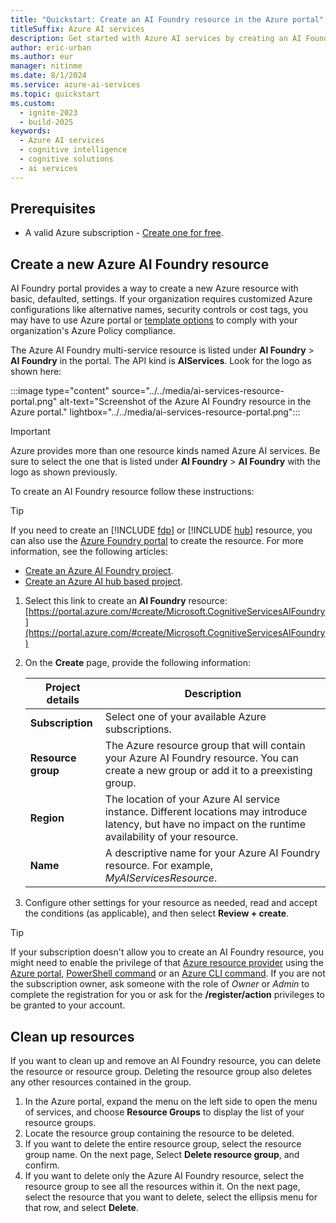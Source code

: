 ```yaml
---
title: "Quickstart: Create an AI Foundry resource in the Azure portal"
titleSuffix: Azure AI services
description: Get started with Azure AI services by creating an AI Foundry resource in the Azure portal.
author: eric-urban
ms.author: eur
manager: nitinme
ms.date: 8/1/2024
ms.service: azure-ai-services
ms.topic: quickstart
ms.custom:
  - ignite-2023
  - build-2025
keywords:
  - Azure AI services
  - cognitive intelligence
  - cognitive solutions
  - ai services
---
```


## Prerequisites

* A valid Azure subscription - [Create one for free](https://azure.microsoft.com/free/cognitive-services/).

## Create a new Azure AI Foundry resource

AI Foundry portal provides a way to create a new Azure resource with basic,  defaulted, settings. If your organization requires customized Azure configurations like alternative names, security controls or cost tags, you may have to use Azure portal or [template options](../../../ai-foundry/how-to/create-resource-template.md) to comply with your organization's Azure Policy compliance.

The Azure AI Foundry multi-service resource is listed under **AI Foundry** > **AI Foundry** in the portal. The API kind is **AIServices**. Look for the logo as shown here:

:::image type="content" source="../../media/ai-services-resource-portal.png" alt-text="Screenshot of the Azure AI Foundry resource in the Azure portal." lightbox="../../media/ai-services-resource-portal.png":::

> [!IMPORTANT]
> Azure provides more than one resource kinds named Azure AI services. Be sure to select the one that is listed under **AI Foundry** > **AI Foundry** with the logo as shown previously.

To create an AI Foundry resource follow these instructions:

> [!TIP]
> If you need to create an [!INCLUDE [fdp](../../../ai-foundry/includes/fdp-project-name.md)] or [!INCLUDE [hub](../../../ai-foundry/includes/hub-project-name.md)] resource, you can also use the [Azure Foundry portal](https://ai.azure.com/?cid=learnDocs) to create the resource. For more information, see the following articles:
>
> - [Create an Azure AI Foundry project](/azure/ai-foundry/how-to/create-projects?tabs=ai-foundry&pivots=fdp-project).
> - [Create an Azure AI hub based project](/azure/ai-foundry/how-to/create-projects?tabs=ai-foundry&pivots=hub-project).

1. Select this link to create an **AI Foundry** resource: [https://portal.azure.com/#create/Microsoft.CognitiveServicesAIFoundry](https://portal.azure.com/#create/Microsoft.CognitiveServicesAIFoundry)

1. On the **Create** page, provide the following information:

    |Project details| Description   |
    |--|--|
    | **Subscription** | Select one of your available Azure subscriptions. |
    | **Resource group** | The Azure resource group that will contain your Azure AI Foundry resource. You can create a new group or add it to a preexisting group. |
    | **Region** | The location of your Azure AI service instance. Different locations may introduce latency, but have no impact on the runtime availability of your resource. |
    | **Name** | A descriptive name for your Azure AI Foundry resource. For example, *MyAIServicesResource*. |

1. Configure other settings for your resource as needed, read and accept the conditions (as applicable), and then select **Review + create**.

> [!TIP]
> If your subscription doesn't allow you to create an AI Foundry resource, you might need to enable the privilege of that [Azure resource provider](/azure/azure-resource-manager/management/resource-providers-and-types#register-resource-provider) using the [Azure portal](/azure/azure-resource-manager/management/resource-providers-and-types#azure-portal), [PowerShell command](/azure/azure-resource-manager/management/resource-providers-and-types#azure-powershell) or an [Azure CLI command](/azure/azure-resource-manager/management/resource-providers-and-types#azure-cli). If you are not the subscription owner, ask someone with the role of *Owner* or *Admin* to complete the registration for you or ask for the **/register/action** privileges to be granted to your account.

## Clean up resources

If you want to clean up and remove an AI Foundry resource, you can delete the resource or resource group. Deleting the resource group also deletes any other resources contained in the group.

1. In the Azure portal, expand the menu on the left side to open the menu of services, and choose **Resource Groups** to display the list of your resource groups.
1. Locate the resource group containing the resource to be deleted.
1. If you want to delete the entire resource group, select the resource group name. On the next page, Select **Delete resource group**, and confirm.
1. If you want to delete only the Azure AI Foundry resource, select the resource group to see all the resources within it. On the next page, select the resource that you want to delete, select the ellipsis menu for that row, and select **Delete**.
